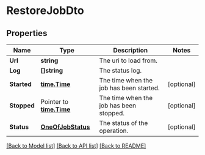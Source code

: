 # RestoreJobDto

## Properties

Name | Type | Description | Notes
------------ | ------------- | ------------- | -------------
**Url** | **string** | The uri to load from. | 
**Log** | **[]string** | The status log. | 
**Started** | [**time.Time**](time.Time.md) | The time when the job has been started. | [optional] 
**Stopped** | Pointer to [**time.Time**](time.Time.md) | The time when the job has been stopped. | [optional] 
**Status** | [**OneOfJobStatus**](oneOf&lt;JobStatus&gt;.md) | The status of the operation. | [optional] 

[[Back to Model list]](../README.md#documentation-for-models) [[Back to API list]](../README.md#documentation-for-api-endpoints) [[Back to README]](../README.md)



